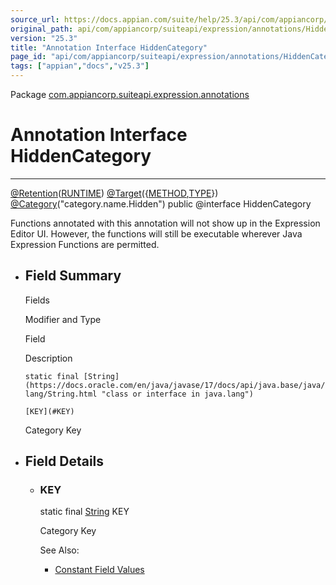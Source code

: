```yaml
---
source_url: https://docs.appian.com/suite/help/25.3/api/com/appiancorp/suiteapi/expression/annotations/HiddenCategory.html
original_path: api/com/appiancorp/suiteapi/expression/annotations/HiddenCategory.html
version: "25.3"
title: "Annotation Interface HiddenCategory"
page_id: "api/com/appiancorp/suiteapi/expression/annotations/HiddenCategory"
tags: ["appian","docs","v25.3"]
---
```



Package [com.appiancorp.suiteapi.expression.annotations](package-summary.html)

# Annotation Interface HiddenCategory

* * *

[@Retention](https://docs.oracle.com/en/java/javase/17/docs/api/java.base/java/lang/annotation/Retention.html "class or interface in java.lang.annotation")([RUNTIME](https://docs.oracle.com/en/java/javase/17/docs/api/java.base/java/lang/annotation/RetentionPolicy.html#RUNTIME "class or interface in java.lang.annotation")) [@Target](https://docs.oracle.com/en/java/javase/17/docs/api/java.base/java/lang/annotation/Target.html "class or interface in java.lang.annotation")({[METHOD](https://docs.oracle.com/en/java/javase/17/docs/api/java.base/java/lang/annotation/ElementType.html#METHOD "class or interface in java.lang.annotation"),[TYPE](https://docs.oracle.com/en/java/javase/17/docs/api/java.base/java/lang/annotation/ElementType.html#TYPE "class or interface in java.lang.annotation")}) [@Category](Category.html "annotation interface in com.appiancorp.suiteapi.expression.annotations")("category.name.Hidden") public @interface HiddenCategory

Functions annotated with this annotation will not show up in the Expression Editor UI. However, the functions will still be executable wherever Java Expression Functions are permitted.

-   ## Field Summary

    Fields

    Modifier and Type

    Field

    Description

    `static final [String](https://docs.oracle.com/en/java/javase/17/docs/api/java.base/java/lang/String.html "class or interface in java.lang")`

    `[KEY](#KEY)`

    Category Key

-   ## Field Details

    -   ### KEY

        static final [String](https://docs.oracle.com/en/java/javase/17/docs/api/java.base/java/lang/String.html "class or interface in java.lang") KEY

        Category Key

        See Also:

        -   [Constant Field Values](../../../../../constant-values.html#com.appiancorp.suiteapi.expression.annotations.HiddenCategory.KEY)